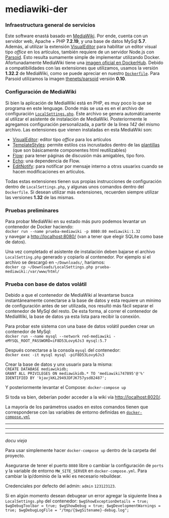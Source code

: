# mediawiki-der

### Infraestructura general de servicios
Este software enastá basado en [MediaWiki](https://www.mediawiki.org/wiki/MediaWiki/es). Por ende, cuenta con un servidor web, Apache + PHP **7.2.19**, y una base de datos MySql **5.7**. Además, al utilizar la extensión [VisualEditor](https://www.mediawiki.org/wiki/Extension:VisualEditor) para habilitar un editor visual tipo *office* en los artículos, también requiere de un servidor Node.js con [Parsoid](https://www.mediawiki.org/wiki/Parsoid). Esto resulta sumamente simple de implementar utilizando Docker. Afortunadamente MediaWiki tiene una [imagen oficial en DockerHub](https://hub.docker.com/_/mediawiki). Debido a compatibilidades con las extensiones que utilizamos, usamos la versión **1.32.2** de MediaWiki, como se puede apreciar en nuestro [`Dockerfile`](Dockerfile). Para Parsoid utilizamos la imagen [thenets/parsoid](https://hub.docker.com/r/thenets/parsoid/) versión **0.10**.

### Configuración de MediaWiki
Si bien la aplicación de MediaWiki está en PHP, es muy poco lo que se programa en este lenguage. Donde más se usa es en el archivo de configuración [`LocalSettings.php`](LocalSettings.php). Este archivo se genera automáticamente al utilizar el asistente de instalación de MediaWiki. Posteriormente le agregamos configuración personalizada, a partir de la línea *142* del mismo archivo. Las extensiones que vienen instaladas en esta MediaWiki son:
- [VisualEditor](https://www.mediawiki.org/wiki/Extension:VisualEditor): editor tipo *office* para los artículos
- [TemplateStyles](https://www.mediawiki.org/wiki/Extension:TemplateStyles): permite estilos css incrustados dentro de las [plantillas](https://www.mediawiki.org/wiki/Help:Templates) (que son básicamente componentes html reutilizables)
- [Flow](https://www.mediawiki.org/wiki/Extension:Flow): para tener páginas de discusión más amigables, tipo foro.
- [Echo](https://www.mediawiki.org/wiki/Extension:Echo): una dependencia de Flow.
- [EditNotify](https://www.mediawiki.org/wiki/Extension:EditNotify): para notificar por mensaje interno a otrxs usuarixs cuando se hacen modificaciones en artículos.

Todas estas extensiones tienen sus propias instrucciones de configuración dentro de `LocalSettings.php`, y algunas unos comandos dentro del `Dockerfile`. Si desean utilizar más extensiones, recuerden siempre utilizar las versiones **1.32** de las mismas.

### Pruebas preliminares
Para probar MediaWiki en su estado más puro podemos levantar un contenedor de Docker haciendo:   
`docker run --name prueba-mediawiki -p 8080:80 mediawiki:1.32`   
y navegar a [http://localhost:8080/](http://localhost:8080/) (van a tener que elegir SQLite como base de datos).

Una vez completado el asistente de instalación deben bajarse el archivo `LocalSetting.php` generado y copiarlo al contenedor. Por ejemplo si el archivo se descargó en `~/Downloads/`, haríamos:   
`docker cp ~/Downloads/LocalSettings.php prueba-mediawiki:/var/www/html/`

### Prueba con base de datos volátil
Debido a que el contenedor de MediaWiki al levantarse busca instantáneamente conectarse a la base de datos y esta requiere un mínimo de configuración antes de ser utilizada, nos resultó más fácil separar el contenedor de MySql del resto. De esta forma, al correr el contenedor de MediaWiki, la base de datos ya esta lista para recibir la conexión.

Para probar este sistema con una base de datos volátil pueden crear un contenedor de MySql:   
`docker run --name mysql --network red-mediawiki -eMYSQL_ROOT_PASSWORD=iF8D53Lovy6Js3 mysql:5.7`

Después conectarse a la consola `mysql` del contenedor:   
`docker exec -it mysql mysql -piF8D53Lovy6Js3`

Crear la base de datos y unx usuarix para la misma:   
`CREATE DATABASE mediawikidb;`   
`GRANT ALL PRIVILEGES ON mediawikidb.* TO 'mediawiki747895'@'%' IDENTIFIED BY 'kjavjkKL2949JDFJK757ysd82487';`

Y posteriormente levantar el Compose: `docker-compose up`

Si toda va bien, deberían poder acceder a la wiki vía [http://localhost:8020/](http://localhost:8020/).

La mayoría de los parámetros usados en estos comandos tienen que corresponderse con las variables de entorno definidas en [`docker-compose.yml`](docker-compose.yml)

-----
-----
-----
*docu vieja*


Para usar simplemente hacer `docker-compose up` dentro de la carpeta del proyecto.

Asegurarse de tener el puerto `8080` libre o cambiar la configuración de `ports` y la variable de entorno `MW_SITE_SERVER` en `docker-compose.yml`. Para cambiar la ip/dominio de la wiki es necesario rebuildear.

Credenciales por defecto del admin: `admin` `123123123`.


Si en algún momento desean debugear un error agregar la siguiente línea a `LocalSettings.php` del contenedor:
`$wgShowExceptionDetails = true; $wgDebugToolbar = true; $wgShowDebug = true; $wgDevelopmentWarnings = true; $wgDebugLogFile = "/tmp/{$wgSitename}-debug.log";`
